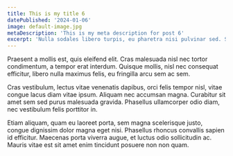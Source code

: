 ```yaml
---
title: This is my title 6
datePublished: '2024-01-06'
image: default-image.jpg
metaDescription: 'This is my meta description for post 6'
excerpt: 'Nulla sodales libero turpis, eu pharetra nisi pulvinar sed. Sed eget tempus purus. Praesent ultrices dictum nulla, eget accumsan massa rutrum a'
---
```


Praesent a mollis est, quis eleifend elit. Cras malesuada nisl nec tortor condimentum, a tempor erat interdum. Quisque mollis, nisl nec consequat efficitur, libero nulla maximus felis, eu fringilla arcu sem ac sem.

Cras vestibulum, lectus vitae venenatis dapibus, orci felis tempor nisl, vitae congue lacus diam vitae ipsum. Aliquam nec accumsan magna. Curabitur sit amet sem sed purus malesuada gravida. Phasellus ullamcorper odio diam, nec vestibulum felis porttitor in.

Etiam aliquam, quam eu laoreet porta, sem magna scelerisque justo, congue dignissim dolor magna eget nisi. Phasellus rhoncus convallis sapien id efficitur. Maecenas porta viverra augue, et luctus odio sollicitudin ac. Mauris vitae est sit amet enim tincidunt posuere non non quam.
